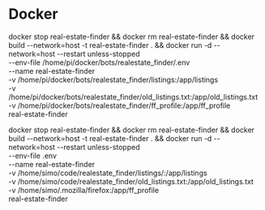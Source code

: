 # Docker
docker stop real-estate-finder && docker rm real-estate-finder && docker build --network=host -t real-estate-finder . && docker run -d --network=host --restart unless-stopped \
--env-file /home/pi/docker/bots/realestate_finder/.env \
--name real-estate-finder \
-v /home/pi/docker/bots/realestate_finder/listings:/app/listings \
-v /home/pi/docker/bots/realestate_finder/old_listings.txt:/app/old_listings.txt \
-v /home/pi/docker/bots/realestate_finder/ff_profile:/app/ff_profile \
real-estate-finder


docker stop real-estate-finder && docker rm real-estate-finder && docker build --network=host -t real-estate-finder . && docker run -d --network=host --restart unless-stopped \
--env-file .env \
--name real-estate-finder \
-v /home/simo/code/realestate_finder/listings/:/app/listings \
-v /home/simo/code/realestate_finder/old_listings.txt:/app/old_listings.txt \
-v /home/simo/.mozilla/firefox:/app/ff_profile \
real-estate-finder